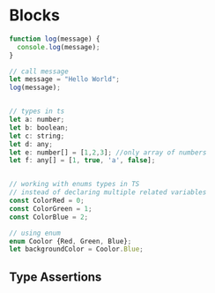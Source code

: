 # Blocks

```js
function log(message) {
  console.log(message);
}

// call message
let message = "Hello World";
log(message);

```


```js

// types in ts
let a: number;
let b: boolean;
let c: string;
let d: any;
let e: number[] = [1,2,3]; //only array of numbers
let f: any[] = [1, true, 'a', false]; 


// working with enums types in TS
// instead of declaring multiple related variables 
const ColorRed = 0;
const ColorGreen = 1;
const ColorBlue = 2;

// using enum
enum Coolor {Red, Green, Blue};
let backgroundColor = Coolor.Blue;

```


## Type Assertions

```js


```

```js


```

```js


```

```js


```

